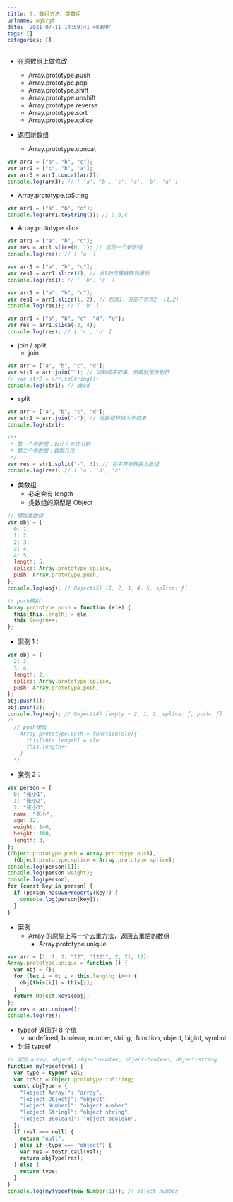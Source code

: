 ```yaml
---
title: 9. 数组方法、类数组
urlname: wgkrgt
date: '2021-07-11 14:59:41 +0800'
tags: []
categories: []
---
```


- 在原数组上做修改

  - Array.prototype.push
  - Array.prototype.pop
  - Array.prototype.shift
  - Array.prototype.unshift
  - Array.prototype.reverse
  - Array.prototype.sort
  - Array.prototype.splice

- 返回新数组
  - Array.prototype.concat

```javascript
var arr1 = ["a", "b", "c"];
var arr2 = ["c", "b", "a"];
var arr3 = arr1.concat(arr2);
console.log(arr3); // [ 'a', 'b', 'c', 'c', 'b', 'a' ]
```

- Array.prototype.toString

```javascript
var arr1 = ["a", "b", "c"];
console.log(arr1.toString()); // a,b,c
```

- Array.prototype.slice

```javascript
var arr1 = ["a", "b", "c"];
var res = arr1.slice(0, 1); // 返回一个新数组
console.log(res); // [ 'a' ]
```

```javascript
var arr1 = ["a", "b", "c"];
var res1 = arr1.slice(1); // 从1的位置截取到最后
console.log(res1); // [ 'b', 'c' ]
```

```javascript
var arr1 = ["a", "b", "c"];
var res1 = arr1.slice(1, 2); // 包含1，但是不包含2  [1,2)
console.log(res1); // [ 'b' ]
```

```javascript
var arr1 = ["a", "b", "c", "d", "e"];
var res = arr1.slice(-3, 4);
console.log(res); // [ 'c', 'd' ]
```

- join / split
  - join

```javascript
var arr = ["a", "b", "c", "d"];
var str1 = arr.join(""); // 切割成字符串，参数就是分割符
// var str2 = arr.toString();
console.log(str1); // abcd
```

- split

```javascript
var arr = ["a", "b", "c", "d"];
var str1 = arr.join("-"); // 将数组转换为字符串
console.log(str1);

/**
 * 第一个参数是：以什么方式分割
 * 第二个参数是：截取几位
 */
var res = str1.split("-", 3); // 将字符串转换为数组
console.log(res); // [ 'a', 'b', 'c' ]
```

- 类数组
  - 必定会有 length
  - 类数组的原型是 Object

```javascript
// 模拟类数组
var obj = {
  0: 1,
  1: 2,
  2: 3,
  3: 4,
  4: 5,
  length: 5,
  splice: Array.prototype.splice,
  push: Array.prototype.push,
};
console.log(obj); // Object(5) [1, 2, 3, 4, 5, splice: ƒ]

// push模拟
Array.prototype.push = function (ele) {
  this[this.length] = ele;
  this.length++;
};
```

- 案例 1：

```javascript
var obj = {
  2: 3,
  3: 4,
  length: 2,
  splice: Array.prototype.splice,
  push: Array.prototype.push,
};
obj.push(1);
obj.push(2);
console.log(obj); // Object(4) [empty × 2, 1, 2, splice: ƒ, push: ƒ]
/*
  // push模拟
    Array.prototype.push = function(ele){
      this[this.length] = ele
      this.length++
    }
  */
```

- 案例 2：

```javascript
var person = {
  0: "张小1",
  1: "张小2",
  2: "张小3",
  name: "张小",
  age: 32,
  weight: 140,
  height: 180,
  length: 3,
};
(Object.prototype.push = Array.prototype.push),
  (Object.prototype.splice = Array.prototype.splice);
console.log(person[1]);
console.log(person.weight);
console.log(person);
for (const key in person) {
  if (person.hasOwnProperty(key)) {
    console.log(person[key]);
  }
}
```

- 案例
  - Array 的原型上写一个去重方法，返回去重后的数组
    - Array.prototype.unique

```javascript
var arr = [1, 1, 2, "12", "1221", 2, 21, 12];
Array.prototype.unique = function () {
  var obj = {};
  for (let i = 0; i < this.length; i++) {
    obj[this[i]] = this[i];
  }
  return Object.keys(obj);
};
var res = arr.unique();
console.log(res);
```

- typeof 返回的 8 个值
  - undefined, boolean, number, string,  function, object, bigint, symbol
- 封装 typeof

```javascript
// 返回 array, object, object-number, object-boolean, object-string
function myTypeof(val) {
  var type = typeof val;
  var toStr = Object.prototype.toString;
  const objType = {
    "[object Array]": "array",
    "[object Object]": "object",
    "[object Number]": "object number",
    "[object String]": "object string",
    "[object Boolean]": "object boolean",
  };
  if (val === null) {
    return "null";
  } else if (type === "object") {
    var res = toStr.call(val);
    return objType[res];
  } else {
    return type;
  }
}
console.log(myTypeof(new Number(1))); // object number
```
